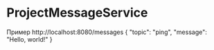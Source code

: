 # ProjectMessageService

Пример http://localhost:8080/messages
{
  "topic": "ping",
  "message": "Hello, world!"
}
